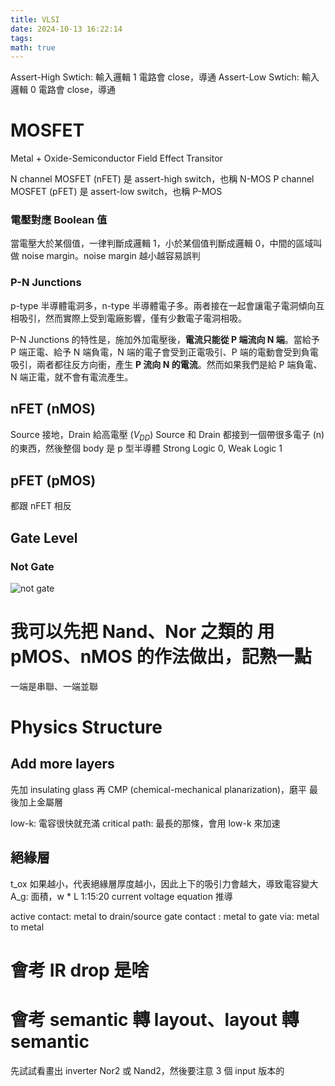 ```yaml
---
title: VLSI
date: 2024-10-13 16:22:14
tags: 
math: true
---
```



Assert-High Swtich: 輸入邏輯 1 電路會 close，導通 
Assert-Low Swtich: 輸入邏輯 0 電路會 close，導通 

# MOSFET
Metal + Oxide-Semiconductor Field Effect Transitor

N channel MOSFET (nFET) 是 assert-high switch，也稱 N-MOS
P channel MOSFET (pFET) 是 assert-low switch，也稱 P-MOS


### 電壓對應 Boolean 值
當電壓大於某個值，一律判斷成邏輯 1，小於某個值判斷成邏輯 0，中間的區域叫做 noise margin。noise margin 越小越容易誤判


### P-N Junctions
p-type 半導體電洞多，n-type 半導體電子多。兩者接在一起會讓電子電洞傾向互相吸引，然而實際上受到電廠影響，僅有少數電子電洞相吸。

P-N Junctions 的特性是，施加外加電壓後，**電流只能從 P 端流向 N 端**。當給予 P 端正電、給予 N 端負電，N 端的電子會受到正電吸引、P 端的電動會受到負電吸引，兩者都往反方向衝，產生 **P 流向 N 的電流**。然而如果我們是給 P 端負電、N 端正電，就不會有電流產生。

## nFET (nMOS)
Source 接地，Drain 給高電壓 ($V_{DD}$)
Source 和 Drain 都接到一個帶很多電子 (n) 的東西，然後整個 body 是 p 型半導體
Strong Logic 0, Weak Logic 1

## pFET (pMOS)
都跟 nFET 相反


## Gate Level

### Not Gate
![not gate](https://i.sstatic.net/DULlo.png)


# 我可以先把 Nand、Nor 之類的 用 pMOS、nMOS 的作法做出，記熟一點
一端是串聯、一端並聯

# Physics Structure
## Add more layers
先加 insulating glass
再 CMP (chemical-mechanical planarization)，磨平
最後加上金屬層

low-k: 電容很快就充滿
critical path: 最長的那條，會用 low-k 來加速

## 絕緣層
t_ox 如果越小，代表絕緣層厚度越小，因此上下的吸引力會越大，導致電容變大
A_g: 面積，w * L
1:15:20 current voltage equation 推導

active contact: metal to drain/source
gate contact : metal to gate 
via: metal to metal

# 會考 IR drop 是啥
# 會考 semantic 轉 layout、layout 轉 semantic
先試試看畫出 inverter
Nor2 或 Nand2，然後要注意 3 個 input 版本的